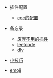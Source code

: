 

- 插件配置
  - [coc的配置](coc)
- 备忘录
  - [废弃不用的插件](plugins)
  - [leetcode](leetcode)
  - [dlv](dlv)
- [小技巧](tips)




- [emoji](emoji)
